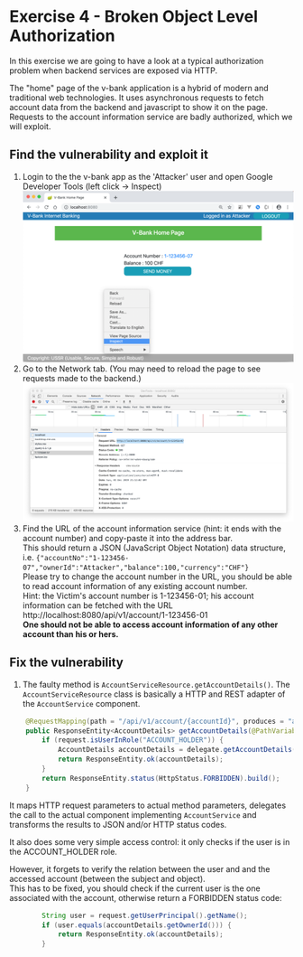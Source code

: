 # Exercise 4 - Broken Object Level Authorization
In this exercise we are going to have a look at a typical authorization problem 
when backend services are exposed via HTTP.

The "home" page of the v-bank application is a hybrid of modern and traditional web technologies. 
It uses asynchronous requests to fetch account data from the backend and javascript to show it on the page. 
Requests to the account information service are badly authorized, which we will exploit.   

## Find the vulnerability and exploit it
1. Login to the the v-bank app as the 'Attacker' user and open Google Developer Tools (left click -> Inspect) 
![](images_exercises/HomePage_BOLA.png)
1. Go to the Network tab. (You may need to reload the page to see requests made to the backend.)
![](images_exercises/DevTools_BOLA.png)
1. Find the URL of the account information service (hint: it ends with the account number) and copy-paste it into the address bar.  
This should return a JSON (JavaScript Object Notation) data structure, i.e. `{"accountNo":"1-123456-07","ownerId":"Attacker","balance":100,"currency":"CHF"}`  
Please try to change the account number in the URL, you should be able to read account information of any existing account number.  
Hint: the Victim's account number is 1-123456-01; his account information can be fetched with the URL http://localhost:8080/api/v1/account/1-123456-01  
**One should not be able to access account information of any other account than his or hers.**
## Fix the vulnerability
1. The faulty method is `AccountServiceResource.getAccountDetails()`. The `AccountServiceResource` class is basically a HTTP and REST adapter of the `AccountService` component.
```java
    @RequestMapping(path = "/api/v1/account/{accountId}", produces = "application/json")
    public ResponseEntity<AccountDetails> getAccountDetails(@PathVariable("accountId") String accountId) throws Exception {
        if (request.isUserInRole("ACCOUNT_HOLDER")) {
            AccountDetails accountDetails = delegate.getAccountDetails(accountId);
            return ResponseEntity.ok(accountDetails);
        }
        return ResponseEntity.status(HttpStatus.FORBIDDEN).build();
    }
```  
It maps HTTP request parameters to actual method parameters, delegates the call to the actual component implementing `AccountService` and transforms the results to JSON and/or HTTP status codes.

It also does some very simple access control: it only checks if the user is in the ACCOUNT_HOLDER role.

However, it forgets to verify the relation between the user and and the accessed account (between the subject and object).   
This has to be fixed, you should check if the current user is the one associated with the account, otherwise return a FORBIDDEN status code:
```java
        String user = request.getUserPrincipal().getName();
        if (user.equals(accountDetails.getOwnerId())) {
            return ResponseEntity.ok(accountDetails);
        }
```